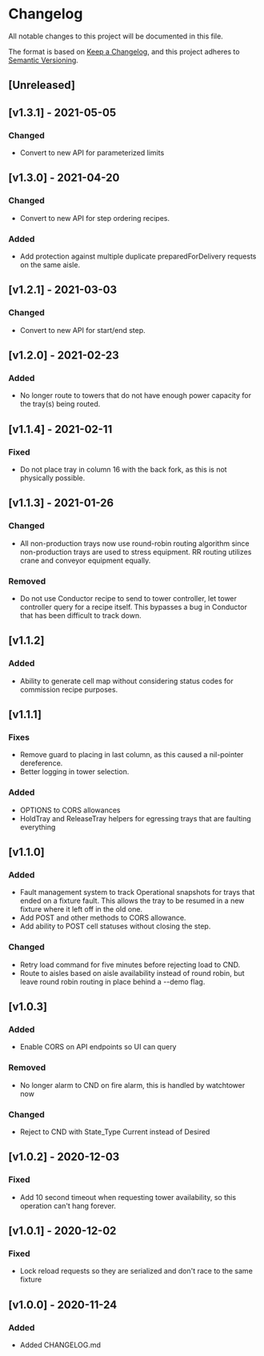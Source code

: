 # Changelog
All notable changes to this project will be documented in this file.

The format is based on [Keep a Changelog](https://keepachangelog.com/en/1.0.0/),
and this project adheres to [Semantic Versioning](https://semver.org/spec/v2.0.0.html).

## [Unreleased]

## [v1.3.1] - 2021-05-05
### Changed
- Convert to new API for parameterized limits

## [v1.3.0] - 2021-04-20
### Changed
- Convert to new API for step ordering recipes.

### Added
- Add protection against multiple duplicate preparedForDelivery requests on the same aisle.

## [v1.2.1] - 2021-03-03
### Changed
- Convert to new API for start/end step.

## [v1.2.0] - 2021-02-23
### Added
- No longer route to towers that do not have enough power capacity for the tray(s) being routed.

## [v1.1.4] - 2021-02-11
### Fixed
- Do not place tray in column 16 with the back fork, as this is not physically possible.

## [v1.1.3] - 2021-01-26
### Changed
- All non-production trays now use round-robin routing algorithm since non-production trays
  are used to stress equipment. RR routing utilizes crane and conveyor equipment equally.

### Removed
- Do not use Conductor recipe to send to tower controller, let tower controller query for a recipe
  itself. This bypasses a bug in Conductor that has been difficult to track down.

## [v1.1.2]
### Added
- Ability to generate cell map without considering status codes for commission recipe
  purposes.

## [v1.1.1]
### Fixes
- Remove guard to placing in last column, as this caused a nil-pointer dereference.
- Better logging in tower selection.

### Added
- OPTIONS to CORS allowances
- HoldTray and ReleaseTray helpers for egressing trays that are faulting everything

## [v1.1.0]
### Added
- Fault management system to track Operational snapshots for trays that ended on a fixture fault.
  This allows the tray to be resumed in a new fixture where it left off in the old one.
- Add POST and other methods to CORS allowance.
- Add ability to POST cell statuses without closing the step.

### Changed
- Retry load command for five minutes before rejecting load to CND.
- Route to aisles based on aisle availability instead of round robin, but leave round robin routing
  in place behind a --demo flag.

## [v1.0.3]
### Added
- Enable CORS on API endpoints so UI can query

### Removed
- No longer alarm to CND on fire alarm, this is handled by watchtower now

### Changed
- Reject to CND with State_Type Current instead of Desired

## [v1.0.2] - 2020-12-03
### Fixed
- Add 10 second timeout when requesting tower availability, so this operation can't hang forever.

## [v1.0.1] - 2020-12-02
### Fixed
- Lock reload requests so they are serialized and don't race to the same fixture

## [v1.0.0] - 2020-11-24
### Added
- Added CHANGELOG.md

